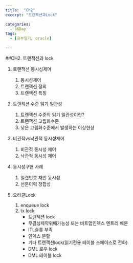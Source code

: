 ```yaml
---
title:  "Ch2"
excerpt: "트랜잭션과Lock"

categories:
  - 66Day
tags:
  - [공부일기, oracle]

---
```



##CH2. 트랜잭션과 lock

1. 트랜잭션 동시성제어
	1) 동시성제어
	2) 트랜잭션 정의
	3) 트랜잭션 특징
	
2. 트랜잭션 수준 읽기 일관성
	1) 트랜잭션 수준의 읽기 일관성이란?
	2) 트랜잭션 고립화수준
	3) 낮은 고립화수준에서 발생하는 이상현상
	
3. 비관적vs낙관적 동시성제어
	1) 비관적 동시성 제어
	2) 낙관적 동시성 제어
	
4. 동시성구현 사례
	1) 일련번호 채번 동시성
	2) 선분이력 정합성
	
5. 오라클Lock
	1) enqueue lock
	2) tx lock
		- 트랜젝션 lock
		- 무결성제약위배가능성 또는 비트맵인덱스 엔트리 배분
		- ITL슬롯 부족
		- 인덱스 분할
		- 기타 트랜잭션lock(읽기전용 테이블 스페이스로 전화)
		- DML 로우 lock
		- DML 테이블 lock
